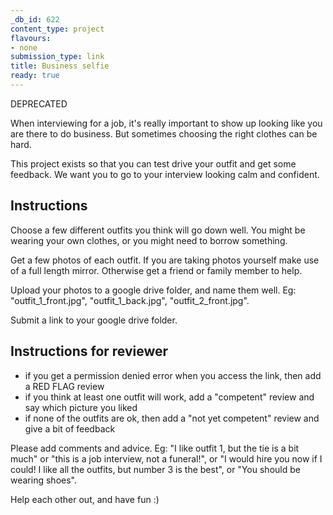 ```yaml
---
_db_id: 622
content_type: project
flavours:
- none
submission_type: link
title: Business selfie
ready: true
---
```



DEPRECATED

When interviewing for a job, it's really important to show up looking like you are there to do business. But sometimes choosing the right clothes can be hard.

This project exists so that you can test drive your outfit and get some feedback. We want you to go to your interview looking calm and confident.

## Instructions

Choose a few different outfits you think will go down well. You might be wearing your own clothes, or you might need to borrow something.

Get a few photos of each outfit. If you are taking photos yourself make use of a full length mirror. Otherwise get a friend or family member to help.

Upload your photos to a google drive folder, and name them well. Eg: "outfit_1_front.jpg", "outfit_1_back.jpg", "outfit_2_front.jpg".

Submit a link to your google drive folder.

## Instructions for reviewer

- if you get a permission denied error when you access the link, then add a RED FLAG review
- if you think at least one outfit will work, add a "competent" review and say which picture you liked
- if none of the outfits are ok, then add a "not yet competent" review and give a bit of feedback

Please add comments and advice. Eg: "I like outfit 1, but the tie is a bit much" or "this is a job interview, not a funeral!", or "I would hire you now if I could! I like all the outfits, but number 3 is the best", or "You should be wearing shoes".

Help each other out, and have fun :)